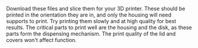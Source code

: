 Download these files and slice them for your 3D printer.  These should be printed in the orientation they are in, and only the housing will need supports to print.  Try printing them slowly and at high quality for best results.  The critical parts to print well are the housing and the disk, as these parts form the dispensing mechanism. The print quality of the lid and covers won't affect function.

